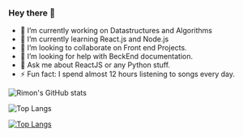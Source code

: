 ### Hey there 👋

- 🔭 I’m currently working on Datastructures and Algorithms
- 🌱 I’m currently learning React.js and Node.js
- 👯 I’m looking to collaborate on Front end Projects.
- 🤔 I’m looking for help with BeckEnd documentation.
- 💬 Ask me about ReactJS or any Python stuff.
- ⚡ Fun fact: I spend almost 12 hours listening to songs every day.


![Rimon's GitHub stats](https://github-readme-stats.vercel.app/api?username=Rimonok12&show_icons=true&theme=synthwave)

![Top Langs](https://github-readme-stats.vercel.app/api/top-langs/?username=Rimonok12&layout=compact)

[![Top Langs](https://github-readme-stats.vercel.app/api/top-langs/?username=Rimonok12&layout=donut-vertical)](https://github.com/Rimonok12/github-readme-stats)
